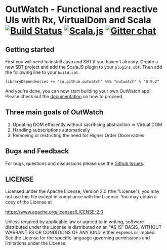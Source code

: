 # OutWatch - Functional and reactive UIs with Rx, VirtualDom and Scala [![Build Status](https://travis-ci.org/OutWatch/outwatch.svg?branch=master)](https://travis-ci.org/OutWatch/outwatch) [![Scala.js](https://www.scala-js.org/assets/badges/scalajs-0.6.6.svg)](https://www.scala-js.org) [![Gitter chat](https://badges.gitter.im/gitterHQ/gitter.png)](https://gitter.im/OutWatch/Lobby)


## Getting started

First you will need to install Java and SBT if you haven't already. 
Create a new SBT project and add the ScalaJS plugin to your `plugins.sbt`.
Then add the following line to your `build.sbt`.

    libraryDependencies += "io.github.outwatch" %%% "outwatch" % "0.9.2"
    
And you're done, you can now start building your own OutWatch app!
Please check out the [documentation](https://outwatch.github.io/) on how to proceed.


## Three main goals of OutWatch

1. Updating DOM efficiently without sacrificing abstraction => Virtual DOM
2. Handling subscriptions automatically
3. Removing or restricting the need for Higher Order Observables



## Bugs and Feedback

For bugs, questions and discussions please use the [Github Issues](https://github.com/OutWatch/outwatch/issues).

## LICENSE

Licensed under the Apache License, Version 2.0 (the "License");
you may not use this file except in compliance with the License.
You may obtain a copy of the License at

<https://www.apache.org/licenses/LICENSE-2.0>

Unless required by applicable law or agreed to in writing, software
distributed under the License is distributed on an "AS IS" BASIS,
WITHOUT WARRANTIES OR CONDITIONS OF ANY KIND, either express or implied.
See the License for the specific language governing permissions and
limitations under the License.
